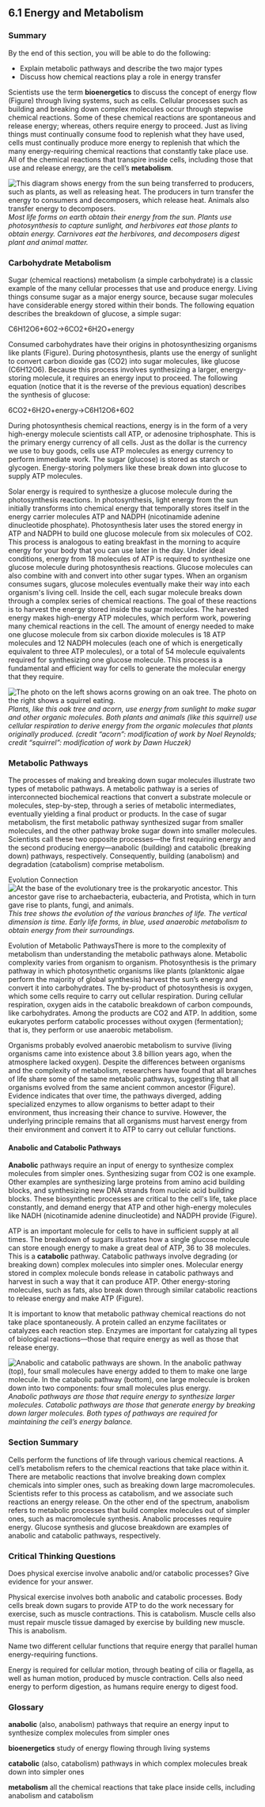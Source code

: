 ##  6.1 Energy and Metabolism 

### Summary

By the end of this section, you will be able to do the following: 

  - Explain metabolic pathways and describe the two major types
  - Discuss how chemical reactions play a role in energy transfer

Scientists use the term **bioenergetics** to discuss the concept of energy flow (Figure) through living systems, such as cells. Cellular processes such as building and breaking down complex molecules occur through stepwise chemical reactions. Some of these chemical reactions are spontaneous and release energy; whereas, others require energy to proceed. Just as living things must continually consume food to replenish what they have used, cells must continually produce more energy to replenish that which the many energy-requiring chemical reactions that constantly take place use. All of the chemical reactions that transpire inside cells, including those that use and release energy, are the cell’s **metabolism**.

![This diagram shows energy from the sun being transferred to producers, such as plants, as well as releasing heat. The producers in turn transfer the energy to consumers and decomposers, which release heat. Animals also transfer energy to decomposers.][1] _Most life forms on earth obtain their energy from the sun. Plants use photosynthesis to capture sunlight, and herbivores eat those plants to obtain energy. Carnivores eat the herbivores, and decomposers digest plant and animal matter._

### Carbohydrate Metabolism

Sugar (chemical reactions) metabolism (a simple carbohydrate) is a classic example of the many cellular processes that use and produce energy. Living things consume sugar as a major energy source, because sugar molecules have considerable energy stored within their bonds. The following equation describes the breakdown of glucose, a simple sugar:

C6H12O6+6O2→6CO2+6H2O+energy

Consumed carbohydrates have their origins in photosynthesizing organisms like plants (Figure). During photosynthesis, plants use the energy of sunlight to convert carbon dioxide gas (CO2) into sugar molecules, like glucose (C6H12O6). Because this process involves synthesizing a larger, energy-storing molecule, it requires an energy input to proceed. The following equation (notice that it is the reverse of the previous equation) describes the synthesis of glucose:

6CO2+6H2O+energy→C6H12O6+6O2

During photosynthesis chemical reactions, energy is in the form of a very high-energy molecule scientists call ATP, or adenosine triphosphate. This is the primary energy currency of all cells. Just as the dollar is the currency we use to buy goods, cells use ATP molecules as energy currency to perform immediate work. The sugar (glucose) is stored as starch or glycogen. Energy-storing polymers like these break down into glucose to supply ATP molecules.

Solar energy is required to synthesize a glucose molecule during the photosynthesis reactions. In photosynthesis, light energy from the sun initially transforms into chemical energy that temporally stores itself in the energy carrier molecules ATP and NADPH (nicotinamide adenine dinucleotide phosphate). Photosynthesis later uses the stored energy in ATP and NADPH to build one glucose molecule from six molecules of CO2. This process is analogous to eating breakfast in the morning to acquire energy for your body that you can use later in the day. Under ideal conditions, energy from 18 molecules of ATP is required to synthesize one glucose molecule during photosynthesis reactions. Glucose molecules can also combine with and convert into other sugar types. When an organism consumes sugars, glucose molecules eventually make their way into each organism's living cell. Inside the cell, each sugar molecule breaks down through a complex series of chemical reactions. The goal of these reactions is to harvest the energy stored inside the sugar molecules. The harvested energy makes high-energy ATP molecules, which perform work, powering many chemical reactions in the cell. The amount of energy needed to make one glucose molecule from six carbon dioxide molecules is 18 ATP molecules and 12 NADPH molecules (each one of which is energetically equivalent to three ATP molecules), or a total of 54 molecule equivalents required for synthesizing one glucose molecule. This process is a fundamental and efficient way for cells to generate the molecular energy that they require.

![The photo on the left shows acorns growing on an oak tree. The photo on the right shows a squirrel eating.][2] _Plants, like this oak tree and acorn, use energy from sunlight to make sugar and other organic molecules. Both plants and animals (like this squirrel) use cellular respiration to derive energy from the organic molecules that plants originally produced. (credit “acorn”: modification of work by Noel Reynolds; credit “squirrel”: modification of work by Dawn Huczek)_

### Metabolic Pathways

The processes of making and breaking down sugar molecules illustrate two types of metabolic pathways. A metabolic pathway is a series of interconnected biochemical reactions that convert a substrate molecule or molecules, step-by-step, through a series of metabolic intermediates, eventually yielding a final product or products. In the case of sugar metabolism, the first metabolic pathway synthesized sugar from smaller molecules, and the other pathway broke sugar down into smaller molecules. Scientists call these two opposite processes—the first requiring energy and the second producing energy—anabolic (building) and catabolic (breaking down) pathways, respectively. Consequently, building (anabolism) and degradation (catabolism) comprise metabolism.

Evolution Connection ![At the base of the evolutionary tree is the prokaryotic ancestor. This ancestor gave rise to archaebacteria, eubacteria, and Protista, which in turn gave rise to plants, fungi, and animals.][3] _This tree shows the evolution of the various branches of life. The vertical dimension is time. Early life forms, in blue, used anaerobic metabolism to obtain energy from their surroundings._

Evolution of Metabolic PathwaysThere is more to the complexity of metabolism than understanding the metabolic pathways alone. Metabolic complexity varies from organism to organism. Photosynthesis is the primary pathway in which photosynthetic organisms like plants (planktonic algae perform the majority of global synthesis) harvest the sun’s energy and convert it into carbohydrates. The by-product of photosynthesis is oxygen, which some cells require to carry out cellular respiration. During cellular respiration, oxygen aids in the catabolic breakdown of carbon compounds, like carbohydrates. Among the products are CO2 and ATP. In addition, some eukaryotes perform catabolic processes without oxygen (fermentation); that is, they perform or use anaerobic metabolism.

Organisms probably evolved anaerobic metabolism to survive (living organisms came into existence about 3.8 billion years ago, when the atmosphere lacked oxygen). Despite the differences between organisms and the complexity of metabolism, researchers have found that all branches of life share some of the same metabolic pathways, suggesting that all organisms evolved from the same ancient common ancestor (Figure). Evidence indicates that over time, the pathways diverged, adding specialized enzymes to allow organisms to better adapt to their environment, thus increasing their chance to survive. However, the underlying principle remains that all organisms must harvest energy from their environment and convert it to ATP to carry out cellular functions.

#### Anabolic and Catabolic Pathways

**Anabolic** pathways require an input of energy to synthesize complex molecules from simpler ones. Synthesizing sugar from CO2 is one example. Other examples are synthesizing large proteins from amino acid building blocks, and synthesizing new DNA strands from nucleic acid building blocks. These biosynthetic processes are critical to the cell's life, take place constantly, and demand energy that ATP and other high-energy molecules like NADH (nicotinamide adenine dinucleotide) and NADPH provide (Figure).

ATP is an important molecule for cells to have in sufficient supply at all times. The breakdown of sugars illustrates how a single glucose molecule can store enough energy to make a great deal of ATP, 36 to 38 molecules. This is a **catabolic** pathway. Catabolic pathways involve degrading (or breaking down) complex molecules into simpler ones. Molecular energy stored in complex molecule bonds release in catabolic pathways and harvest in such a way that it can produce ATP. Other energy-storing molecules, such as fats, also break down through similar catabolic reactions to release energy and make ATP (Figure).

It is important to know that metabolic pathway chemical reactions do not take place spontaneously. A protein called an enzyme facilitates or catalyzes each reaction step. Enzymes are important for catalyzing all types of biological reactions—those that require energy as well as those that release energy.

![Anabolic and catabolic pathways are shown. In the anabolic pathway \(top\), four small molecules have energy added to them to make one large molecule. In the catabolic pathway \(bottom\), one large molecule is broken down into two components: four small molecules plus energy.][4] _Anabolic pathways are those that require energy to synthesize larger molecules. Catabolic pathways are those that generate energy by breaking down larger molecules. Both types of pathways are required for maintaining the cell’s energy balance._

### Section Summary

Cells perform the functions of life through various chemical reactions. A cell’s metabolism refers to the chemical reactions that take place within it. There are metabolic reactions that involve breaking down complex chemicals into simpler ones, such as breaking down large macromolecules. Scientists refer to this process as catabolism, and we associate such reactions an energy release. On the other end of the spectrum, anabolism refers to metabolic processes that build complex molecules out of simpler ones, such as macromolecule synthesis. Anabolic processes require energy. Glucose synthesis and glucose breakdown are examples of anabolic and catabolic pathways, respectively.

### Critical Thinking Questions

Does physical exercise involve anabolic and/or catabolic processes? Give evidence for your answer.

Physical exercise involves both anabolic and catabolic processes. Body cells break down sugars to provide ATP to do the work necessary for exercise, such as muscle contractions. This is catabolism. Muscle cells also must repair muscle tissue damaged by exercise by building new muscle. This is anabolism.

Name two different cellular functions that require energy that parallel human energy-requiring functions.

Energy is required for cellular motion, through beating of cilia or flagella, as well as human motion, produced by muscle contraction. Cells also need energy to perform digestion, as humans require energy to digest food.

### Glossary

**anabolic** (also, anabolism) pathways that require an energy input to synthesize complex molecules from simpler ones

**bioenergetics** study of energy flowing through living systems

**catabolic** (also, catabolism) pathways in which complex molecules break down into simpler ones

**metabolism** all the chemical reactions that take place inside cells, including anabolism and catabolism

   [1]: https://cnx.org/resources/237acb18d30c0de155d27103b2cc55efc312ac49/Figure_06_01_01.png
   [2]: https://cnx.org/resources/2733b01dcd8c424d58489e2466f055b07659f1b1/Figure_06_01_02.jpg
   [3]: https://cnx.org/resources/c6c724004cc2f77754d24a08aee74b1c30f61fd5/Figure_06_01_04.jpg
   [4]: https://cnx.org/resources/20ea8ca507caaa2a654557994542e9db2ba2783b/Figure_06_01_03.png

